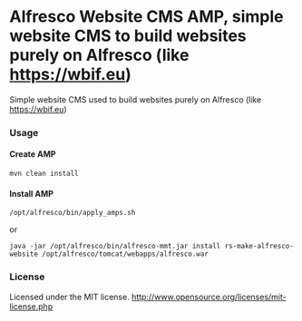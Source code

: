 # Alfresco Website CMS AMP, simple website CMS to build websites purely on Alfresco (like https://wbif.eu)

Simple website CMS used to build websites purely on Alfresco (like https://wbif.eu)

### Usage

#### Create AMP
```
mvn clean install
```
#### Install AMP
```
/opt/alfresco/bin/apply_amps.sh
```
or
```
java -jar /opt/alfresco/bin/alfresco-mmt.jar install rs-make-alfresco-website /opt/alfresco/tomcat/webapps/alfresco.war
```

### License
Licensed under the MIT license.
http://www.opensource.org/licenses/mit-license.php
